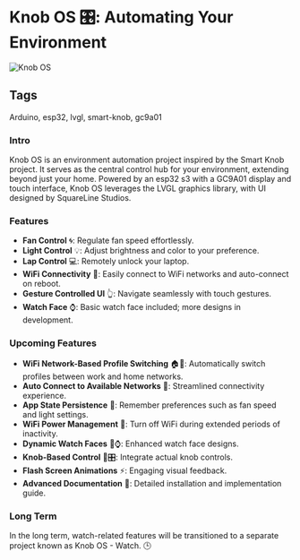 # Knob OS 🎛️: Automating Your Environment

![Knob OS]([[https://link_to_your_image_here](https://github.com/sainsaji/knobos/assets/95070425/131e5014-d17a-45aa-a32a-5f92eed19386)](https://github.com/sainsaji/knobos/assets/95070425/131e5014-d17a-45aa-a32a-5f92eed19386))

## Tags
Arduino, esp32, lvgl, smart-knob, gc9a01

### Intro
Knob OS is an environment automation project inspired by the Smart Knob project. It serves as the central control hub for your environment, extending beyond just your home. Powered by an esp32 s3 with a GC9A01 display and touch interface, Knob OS leverages the LVGL graphics library, with UI designed by SquareLine Studios.

### Features
- **Fan Control** 🌀: Regulate fan speed effortlessly.
- **Light Control** 💡: Adjust brightness and color to your preference.
- **Lap Control** 💻: Remotely unlock your laptop.
- **WiFi Connectivity** 📶: Easily connect to WiFi networks and auto-connect on reboot.
- **Gesture Controlled UI** 👆: Navigate seamlessly with touch gestures.
- **Watch Face** ⌚: Basic watch face included; more designs in development.

### Upcoming Features
- **WiFi Network-Based Profile Switching** 🏠🏢: Automatically switch profiles between work and home networks.
- **Auto Connect to Available Networks** 🔄: Streamlined connectivity experience.
- **App State Persistence** 💾: Remember preferences such as fan speed and light settings.
- **WiFi Power Management** 🔌: Turn off WiFi during extended periods of inactivity.
- **Dynamic Watch Faces** 🔄⌚: Enhanced watch face designs.
- **Knob-Based Control** 🔄🎛️: Integrate actual knob controls.
- **Flash Screen Animations** ⚡: Engaging visual feedback.
- **Advanced Documentation** 📘: Detailed installation and implementation guide.

### Long Term
In the long term, watch-related features will be transitioned to a separate project known as Knob OS - Watch. 🕒

